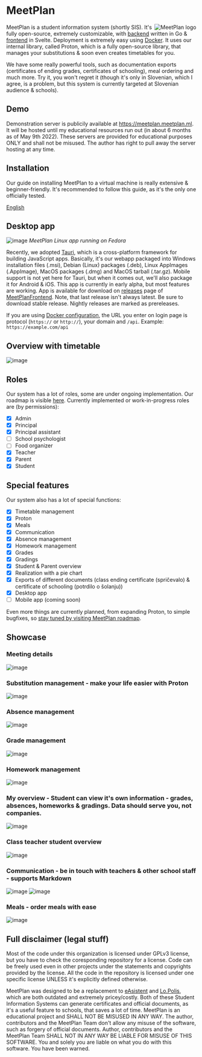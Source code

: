 # MeetPlan

<img src="https://avatars.githubusercontent.com/u/81251558?s=200&v=4" align="right" alt="MeetPlan logo">

MeetPlan is a student information system (shortly SIS). It's fully open-source, extremely customizable, with [backend](https://github.com/MeetPlan/MeetPlanBackend) written in Go & [frontend](https://github.com/MeetPlan/MeetPlanFrontend) in Svelte. Deployment is extremely easy using [Docker](https://github.com/MeetPlan/MeetPlanDocker). It uses our internal library, called Proton, which is a fully open-source library, that manages your substitutions & soon even creates timetables for you.

We have some really powerful tools, such as documentation exports (certificates of ending grades, certificates of schooling), meal ordering and much more. Try it, you won't regret it (though it's only in Slovenian, which I agree, is a problem, but this system is currently targeted at Slovenian audience & schools).

## Demo
Demonstration server is publicily available at https://meetplan.meetplan.ml. It will be hosted until my educational resources run out (in about 6 months as of May 9th 2022). These servers are provided for educational purposes ONLY and shall not be misused. The author has right to pull away the server hosting at any time.

## Installation
Our guide on installing MeetPlan to a virtual machine is really extensive & beginner-friendly. It's recommended to follow this guide, as it's the only one officially tested.

[English](https://github.com/MeetPlan/MeetPlanDocker/blob/main/INSTALLATION_en.md)

## Desktop app
![image](https://user-images.githubusercontent.com/52399966/167269792-e58dfa23-33c9-4b82-bd50-9c26b57328ac.png)
*MeetPlan Linux app running on Fedora*

Recently, we adopted [Tauri](https://tauri.studio/), which is a cross-platform framework for building JavaScript apps. Basically, it's our webapp packaged into Windows installation files (.msi), Debian (Linux) packages (.deb), Linux AppImages (.AppImage), MacOS packages (.dmg) and MacOS tarball (.tar.gz). Mobile support is not yet here for Tauri, but when it comes out, we'll also package it for Android & iOS. This app is currently in early alpha, but most features are working. App is available for download on [releases](https://github.com/MeetPlan/MeetPlanFrontend/releases) page of [MeetPlanFrontend](https://github.com/MeetPlan/MeetPlanFrontend). Note, that last release isn't always latest. Be sure to download stable release. Nightly releases are marked as prereleases.

If you are using [Docker configuration](https://github.com/MeetPlan/MeetPlanDocker), the URL you enter on login page is protocol (`https://` or `http://`), your domain and `/api`. Example: `https://example.com/api`

## Overview with timetable
![image](https://user-images.githubusercontent.com/52399966/165902146-a281d35f-41e5-40b5-9c07-4d5727a2cf9e.png)

## Roles
Our system has a lot of roles, some are under ongoing implementation. Our roadmap is visible [here](https://github.com/orgs/MeetPlan/projects/3/views/1?sortedBy%5Bdirection%5D=desc&sortedBy%5BcolumnId%5D=Status). Currently implemented or work-in-progress roles are (by permissions):
- [x] Admin
- [x] Principal
- [x] Principal assistant
- [ ] School psychologist
- [ ] Food organizer
- [x] Teacher
- [x] Parent
- [x] Student

## Special features
Our system also has a lot of special functions:
- [x] Timetable management
- [x] Proton
- [x] Meals
- [x] Communication
- [x] Absence management
- [x] Homework management
- [x] Grades
- [x] Gradings
- [x] Student & Parent overview
- [x] Realization with a pie chart
- [x] Exports of different documents (class ending certificate (spričevalo) & certificate of schooling (potrdilo o šolanju))
- [x] Desktop app
- [ ] Mobile app (coming soon)

Even more things are currently planned, from expanding Proton, to simple bugfixes, so [stay tuned by visiting MeetPlan roadmap](https://github.com/orgs/MeetPlan/projects/3/views/1?sortedBy%5Bdirection%5D=desc&sortedBy%5BcolumnId%5D=Status).

## Showcase
### Meeting details
![image](https://user-images.githubusercontent.com/52399966/165902179-e28ea67e-f11a-4474-8356-c8f4536e41b6.png)

### Substitution management - make your life easier with Proton
![image](https://user-images.githubusercontent.com/52399966/167196652-3ad43bd4-441b-4464-8bef-80d57f3daffd.png)

### Absence management
![image](https://user-images.githubusercontent.com/52399966/165902218-ec830d27-1e5b-4e8d-b6ef-41147f63eb7d.png)

### Grade management
![image](https://user-images.githubusercontent.com/52399966/165902267-d4b042a8-ad4c-4584-a4bc-ac0a06175e7b.png)

### Homework management
![image](https://user-images.githubusercontent.com/52399966/165902323-a37f0952-1022-4c97-b490-8e507fd60f26.png)

### My overview - Student can view it's own information - grades, absences, homeworks & gradings. Data should serve you, not companies.
![image](https://user-images.githubusercontent.com/52399966/165901293-db19e876-c300-4868-98f7-619372227109.png)

### Class teacher student overview
![image](https://user-images.githubusercontent.com/52399966/165902421-adae49fc-0b13-44f6-be15-5a37bd2e5546.png)

### Communication - be in touch with teachers & other school staff - supports Markdown
![image](https://user-images.githubusercontent.com/52399966/165901812-36511a7f-1ea7-40fb-98fe-9d30ea47ae3b.png)
![image](https://user-images.githubusercontent.com/52399966/165901887-0433e8cd-f19a-4cbe-bdb7-6bab7f5d7544.png)

### Meals - order meals with ease
![image](https://user-images.githubusercontent.com/52399966/165902025-cc16115f-8c8b-4fcf-af72-9faf28011bc2.png)

## Full disclaimer (legal stuff)
Most of the code under this organization is licensed under GPLv3 license, but you have to check the coresponding repository for a license. Code can be freely used even in other projects under the statements and copyrights provided by the license. All the code in the repository is licensed under one specific license UNLESS it's explicitly defined otherwise.

MeetPlan was designed to be a replacement to [eAsistent](https://easistent.com) and [Lo.Polis](https://www.lopolis.si/), which are both outdated and extremely pricey/costly. Both of these Student Information Systems can generate certificates and official documents, as it's a useful feature to schools, that saves a lot of time. MeetPlan is an educational project and SHALL NOT BE MISUSED IN ANY WAY. The author, contributors and the MeetPlan Team don't allow any misuse of the software, such as forgery of official documents. Author, contributors and the MeetPlan Team SHALL NOT IN ANY WAY BE LIABLE FOR MISUSE OF THIS SOFTWARE. You and solely you are liable on what you do with this software. You have been warned.
